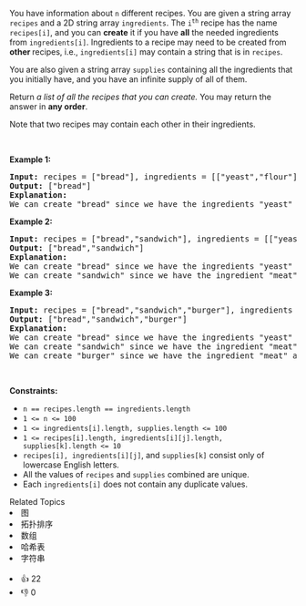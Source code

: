 <p>You have information about <code>n</code> different recipes. You are given a string array <code>recipes</code> and a 2D string array <code>ingredients</code>. The <code>i<sup>th</sup></code> recipe has the name <code>recipes[i]</code>, and you can <strong>create</strong> it if you have <strong>all</strong> the needed ingredients from <code>ingredients[i]</code>. Ingredients to a recipe may need to be created from <strong>other </strong>recipes, i.e., <code>ingredients[i]</code> may contain a string that is in <code>recipes</code>.</p>

<p>You are also given a string array <code>supplies</code> containing all the ingredients that you initially have, and you have an infinite supply of all of them.</p>

<p>Return <em>a list of all the recipes that you can create. </em>You may return the answer in <strong>any order</strong>.</p>

<p>Note that two recipes may contain each other in their ingredients.</p>

<p>&nbsp;</p>
<p><strong>Example 1:</strong></p>

<pre>
<strong>Input:</strong> recipes = [&quot;bread&quot;], ingredients = [[&quot;yeast&quot;,&quot;flour&quot;]], supplies = [&quot;yeast&quot;,&quot;flour&quot;,&quot;corn&quot;]
<strong>Output:</strong> [&quot;bread&quot;]
<strong>Explanation:</strong>
We can create &quot;bread&quot; since we have the ingredients &quot;yeast&quot; and &quot;flour&quot;.
</pre>

<p><strong>Example 2:</strong></p>

<pre>
<strong>Input:</strong> recipes = [&quot;bread&quot;,&quot;sandwich&quot;], ingredients = [[&quot;yeast&quot;,&quot;flour&quot;],[&quot;bread&quot;,&quot;meat&quot;]], supplies = [&quot;yeast&quot;,&quot;flour&quot;,&quot;meat&quot;]
<strong>Output:</strong> [&quot;bread&quot;,&quot;sandwich&quot;]
<strong>Explanation:</strong>
We can create &quot;bread&quot; since we have the ingredients &quot;yeast&quot; and &quot;flour&quot;.
We can create &quot;sandwich&quot; since we have the ingredient &quot;meat&quot; and can create the ingredient &quot;bread&quot;.
</pre>

<p><strong>Example 3:</strong></p>

<pre>
<strong>Input:</strong> recipes = [&quot;bread&quot;,&quot;sandwich&quot;,&quot;burger&quot;], ingredients = [[&quot;yeast&quot;,&quot;flour&quot;],[&quot;bread&quot;,&quot;meat&quot;],[&quot;sandwich&quot;,&quot;meat&quot;,&quot;bread&quot;]], supplies = [&quot;yeast&quot;,&quot;flour&quot;,&quot;meat&quot;]
<strong>Output:</strong> [&quot;bread&quot;,&quot;sandwich&quot;,&quot;burger&quot;]
<strong>Explanation:</strong>
We can create &quot;bread&quot; since we have the ingredients &quot;yeast&quot; and &quot;flour&quot;.
We can create &quot;sandwich&quot; since we have the ingredient &quot;meat&quot; and can create the ingredient &quot;bread&quot;.
We can create &quot;burger&quot; since we have the ingredient &quot;meat&quot; and can create the ingredients &quot;bread&quot; and &quot;sandwich&quot;.
</pre>

<p>&nbsp;</p>
<p><strong>Constraints:</strong></p>

<ul>
	<li><code>n == recipes.length == ingredients.length</code></li>
	<li><code>1 &lt;= n &lt;= 100</code></li>
	<li><code>1 &lt;= ingredients[i].length, supplies.length &lt;= 100</code></li>
	<li><code>1 &lt;= recipes[i].length, ingredients[i][j].length, supplies[k].length &lt;= 10</code></li>
	<li><code>recipes[i], ingredients[i][j]</code>, and <code>supplies[k]</code> consist only of lowercase English letters.</li>
	<li>All the values of <code>recipes</code> and <code>supplies</code>&nbsp;combined are unique.</li>
	<li>Each <code>ingredients[i]</code> does not contain any duplicate values.</li>
</ul>
<div><div>Related Topics</div><div><li>图</li><li>拓扑排序</li><li>数组</li><li>哈希表</li><li>字符串</li></div></div><br><div><li>👍 22</li><li>👎 0</li></div>